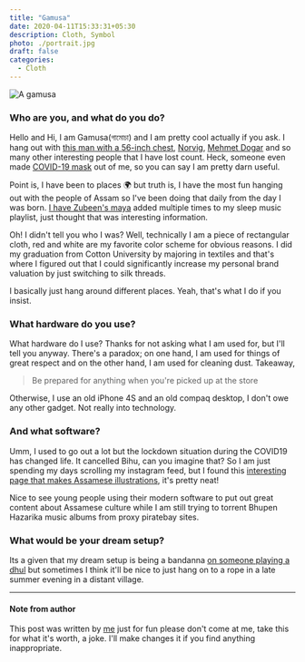 ```yaml
---
title: "Gamusa"
date: 2020-04-11T15:33:31+05:30
description: Cloth, Symbol
photo: ./portrait.jpg
draft: false
categories:
  - Cloth
---
```


![A gamusa](/interviews/0/portrait.jpg)

### Who are you, and what do you do?
Hello and Hi, I am Gamusa(গামোচা) and I am pretty cool actually if you ask. I hang out with [this man with a 56-inch chest](/interviews/0/modi.jpg), [Norvig](/interviews/0/pete.jpg), [Mehmet Dogar](/interviews/0/mehmet.jpg) and so many other interesting people that I have lost count. Heck, someone even made [COVID-19 mask](/interviews/0/mask.jpg) out of me, so you can say I am pretty darn useful.

Point is, I have been to places 🌍 but truth is, I have the most fun hanging out with the people of Assam so I've been doing that daily from the day I was born. [I have Zubeen's maya](https://www.youtube.com/watch?v=hgkFvPHqOWU) added multiple times to my sleep music playlist, just thought that was interesting information.

Oh! I didn't tell you who I was? Well, technically I am a piece of rectangular cloth, red and white are my favorite color scheme for obvious reasons. I did my graduation from Cotton University by majoring in textiles and that's where I figured out that I could significantly increase my personal brand valuation by just switching to silk threads.

I basically just hang around different places. Yeah, that's what I do if you insist.

### What hardware do you use?
What hardware do I use? Thanks for not asking what I am used for, but I'll tell you anyway. There's a paradox; on one hand, I am used for things of great respect and on the other hand, I am used for cleaning dust. Takeaway,

> Be prepared for anything when you're picked up at the store

Otherwise, I use an old iPhone 4S and an old compaq desktop, I don't owe any other gadget. Not really into technology.

### And what software?
Umm, I used to go out a lot but the lockdown situation during the COVID19 has changed life. It cancelled Bihu, can you imagine that? So I am just spending my days scrolling my instagram feed, but I found this [interesting page that makes Assamese illustrations](https://www.instagram.com/daakor.boson/), it's pretty neat!

Nice to see young people using their modern software to put out great content about Assamese culture while I am still trying to torrent Bhupen Hazarika music albums from proxy piratebay sites.

### What would be your dream setup?
Its a given that my dream setup is being a bandanna [on someone playing a dhul](https://www.youtube.com/watch?v=Nk12PnNYdAw) but sometimes I think it'll be nice to just hang on to a rope in a late summer evening in a distant village.

---
#### Note from author
This post was written by [me](https://geekodour.xyz) just for fun please don't come at me, take this for what it's worth, a joke. I'll make changes it if you find anything inappropriate.
